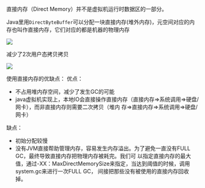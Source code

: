 直接内存（Direct Memory）并不是虚拟机运行时数据区的一部分。

Java里用`DirectByteBuffer`可以分配一块直接内存(堆外内存)，元空间对应的内存也叫作直接内存，它们对应的都是机器的物理内存





![](https://youpaiyun.zongqilive.cn/image/20210123155848.png)

减少了2次用户态拷贝拷贝

![](https://youpaiyun.zongqilive.cn/image/20210123160117.png)



使用直接内存的优缺点： 优点：

- 不占用堆内存空间，减少了发生GC的可能
-  java虚拟机实现上，本地IO会直接操作直接内存（直接内存=>系统调用=>硬盘/网卡），而非直接内存则需要二次拷贝（堆内 存=>直接内存=>系统调用=>硬盘/网卡）

缺点：

- 初始分配较慢 
- 没有JVM直接帮助管理内存，容易发生内存溢出。为了避免一直没有FULL GC，最终导致直接内存把物理内存被耗完。我们可 以指定直接内存的最大值，通过-XX：MaxDirectMemorySize来指定，当达到阈值的时候，调用system.gc来进行一次FULL GC， 间接把那些没有被使用的直接内存回收掉。


















